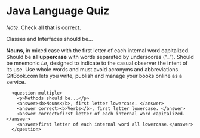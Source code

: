 # Java Language Quiz
<i>Note</i>: Check all that is correct.
<quiz>
    <question multiple>
        <p>Classes and Interfaces should be...</p>
        <answer correct><b>Nouns</b>, in mixed case with the first letter of each internal word capitalized.</answer>
        <answer>Should be <b>all uppercase</b> with words separated by underscores (“\_”).</answer>
        <answer>Should be mnemonic <i>i.e</i>, designed to indicate to the casual observer the intent of its use.</answer>
        <answer correct>Use whole words and must avoid acronyms and abbreviations.</answer>
        <explanation>GitBook.com lets you write, publish and manage your books online as a service.</explanation>
      </question>

      <question multiple>
        <p>Methods should be...</p>
        <answer><b>Nouns</b>, first letter lowercase. </answer>
        <answer correct><b>Verbs</b>, first letter lowercase. </answer>
        <answer correct>first letter of each internal word capitalized.</answer>
        <answer>first letter of each internal word all lowercase.</answer>
      </question>
</quiz>
